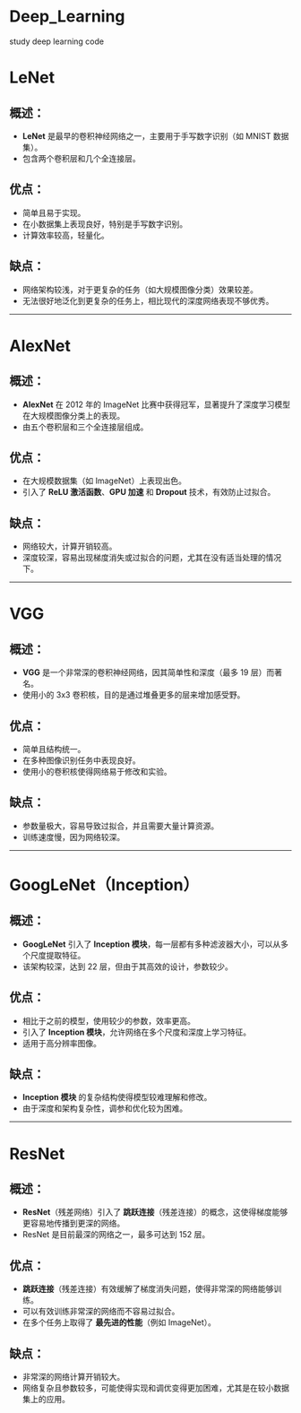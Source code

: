 # Deep_Learning
study deep learning code
# **LeNet**

## 概述：
- **LeNet** 是最早的卷积神经网络之一，主要用于手写数字识别（如 MNIST 数据集）。
- 包含两个卷积层和几个全连接层。

## **优点：**
- 简单且易于实现。
- 在小数据集上表现良好，特别是手写数字识别。
- 计算效率较高，轻量化。

## **缺点：**
- 网络架构较浅，对于更复杂的任务（如大规模图像分类）效果较差。
- 无法很好地泛化到更复杂的任务上，相比现代的深度网络表现不够优秀。

---

# **AlexNet**

## 概述：
- **AlexNet** 在 2012 年的 ImageNet 比赛中获得冠军，显著提升了深度学习模型在大规模图像分类上的表现。
- 由五个卷积层和三个全连接层组成。

## **优点：**
- 在大规模数据集（如 ImageNet）上表现出色。
- 引入了 **ReLU 激活函数**、**GPU 加速** 和 **Dropout** 技术，有效防止过拟合。

## **缺点：**
- 网络较大，计算开销较高。
- 深度较深，容易出现梯度消失或过拟合的问题，尤其在没有适当处理的情况下。

---

# **VGG**

## 概述：
- **VGG** 是一个非常深的卷积神经网络，因其简单性和深度（最多 19 层）而著名。
- 使用小的 3x3 卷积核，目的是通过堆叠更多的层来增加感受野。

## **优点：**
- 简单且结构统一。
- 在多种图像识别任务中表现良好。
- 使用小的卷积核使得网络易于修改和实验。

## **缺点：**
- 参数量极大，容易导致过拟合，并且需要大量计算资源。
- 训练速度慢，因为网络较深。

---

# **GoogLeNet（Inception）**

## 概述：
- **GoogLeNet** 引入了 **Inception 模块**，每一层都有多种滤波器大小，可以从多个尺度提取特征。
- 该架构较深，达到 22 层，但由于其高效的设计，参数较少。

## **优点：**
- 相比于之前的模型，使用较少的参数，效率更高。
- 引入了 **Inception 模块**，允许网络在多个尺度和深度上学习特征。
- 适用于高分辨率图像。

## **缺点：**
- **Inception 模块** 的复杂结构使得模型较难理解和修改。
- 由于深度和架构复杂性，调参和优化较为困难。

---

# **ResNet**

## 概述：
- **ResNet**（残差网络）引入了 **跳跃连接**（残差连接）的概念，这使得梯度能够更容易地传播到更深的网络。
- ResNet 是目前最深的网络之一，最多可达到 152 层。

## **优点：**
- **跳跃连接**（残差连接）有效缓解了梯度消失问题，使得非常深的网络能够训练。
- 可以有效训练非常深的网络而不容易过拟合。
- 在多个任务上取得了 **最先进的性能**（例如 ImageNet）。

## **缺点：**
- 非常深的网络计算开销较大。
- 网络复杂且参数较多，可能使得实现和调优变得更加困难，尤其是在较小数据集上的应用。
